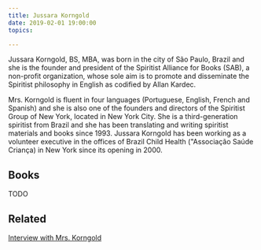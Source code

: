 ```yaml
---
title: Jussara Korngold
date: 2019-02-01 19:00:00
topics: 

---
```


Jussara Korngold, BS, MBA, was born in the city of São Paulo, Brazil and she is the founder and president of the Spiritist Alliance for Books (SAB), a non-profit organization, whose sole aim is to promote and disseminate the Spiritist philosophy in English as codified by Allan Kardec.

Mrs. Korngold is fluent in four languages (Portuguese, English, French and Spanish) and she is also one of the founders and directors of the Spiritist Group of New York, located in New York City. She is a third-generation spiritist from Brazil and she has been translating and writing spiritist materials and books since 1993. Jussara Korngold has been working as a volunteer executive in the offices of Brazil Child Health ("Associação Saúde Criança) in New York since its opening in 2000.


## Books
TODO


## Related
[Interview with Mrs. Korngold](https://www.sgny.org/about-sgny/)



